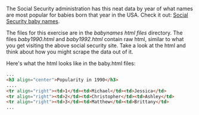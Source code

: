 The Social Security administration has this neat data by year of what names are most popular for babies born that year in the USA. Check it out: [Social Security baby names](http://www.socialsecurity.gov/OACT/babynames/).

The files for this exercise are in the *babynames html files* directory. The files *baby1990.html* and *baby1992.html* contain raw html, similar to what you get visiting the above social security site. Take a look at the html and think about how you might scrape the data out of it.

Here's what the html looks like in the baby.html files:

```html
...
<h3 align="center">Popularity in 1990</h3>
....
<tr align="right"><td>1</td><td>Michael</td><td>Jessica</td>
<tr align="right"><td>2</td><td>Christopher</td><td>Ashley</td>
<tr align="right"><td>3</td><td>Matthew</td><td>Brittany</td>
...
```

